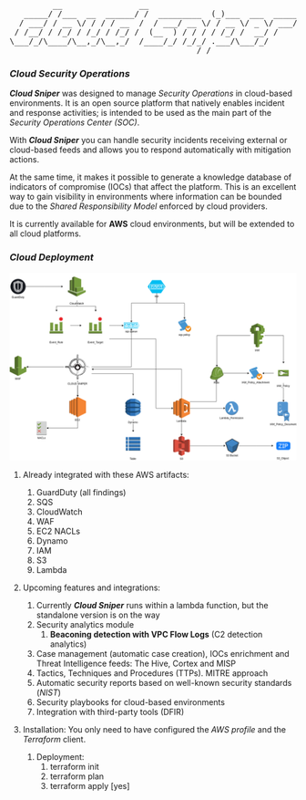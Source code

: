 <pre> 
         __                __
   _____/ /___  __  ______/ /  _________  (_)___  ___  _____ 
  / ___/ / __ \/ / / / __  /  / ___/ __ \/ / __ \/ _ \/ ___/ 
 / /__/ / /_/ / /_/ / /_/ /  (__  ) / / / / /_/ /  __/ / 
\___/_/\____/\__,_/\__,_/  /____/_/ /_/_/ .___/\___/_/
                                       /_/
</pre>

### *Cloud Security Operations*

***Cloud Sniper*** was designed to manage *Security Operations* in cloud-based environments. It is an open source platform that natively enables incident and response activities; is intended to be used as the main part of the *Security Operations Center (SOC)*.

With ***Cloud Sniper*** you can handle security incidents receiving external or cloud-based feeds and allows you to respond automatically with mitigation actions. 

At the same time, it makes it possible to generate a knowledge database of indicators of compromise (IOCs) that affect the platform. This is an excellent way to gain visibility in environments where information can be bounded due to the *Shared Responsibility Model* enforced by cloud providers.

It is currently available for **AWS** cloud environments, but will be extended to all cloud platforms.

### *Cloud Deployment*
![alt text](cloud-sniper.png "Cloud Sniper")


1.  Already integrated with these AWS artifacts:
    1.  GuardDuty (all findings)
    2.  SQS
    3.  CloudWatch
    4.  WAF
    5.  EC2 NACLs
    6.  Dynamo
    7.  IAM
    8.  S3
    9.  Lambda

2. Upcoming features and integrations:
    1.  Currently ***Cloud Sniper*** runs within a lambda function, but the standalone version is on the way
    2.  Security analytics module
        1.  **Beaconing detection with VPC Flow Logs** (C2 detection analytics)
    3.  Case management (automatic case creation), IOCs enrichment and Threat Intelligence feeds: The Hive, Cortex and MISP
    4.  Tactics, Techniques and Procedures (TTPs). MITRE approach
    5.  Automatic security reports based on well-known security standards (*NIST*)
    6.  Security playbooks for cloud-based environments
    7.  Integration with third-party tools (DFIR)
    
3. Installation:
    You only need to have configured the *AWS profile* and the *Terraform* client.

    1.  Deployment:
        1.  terraform init
        2.  terraform plan
        3.  terraform apply [yes]



